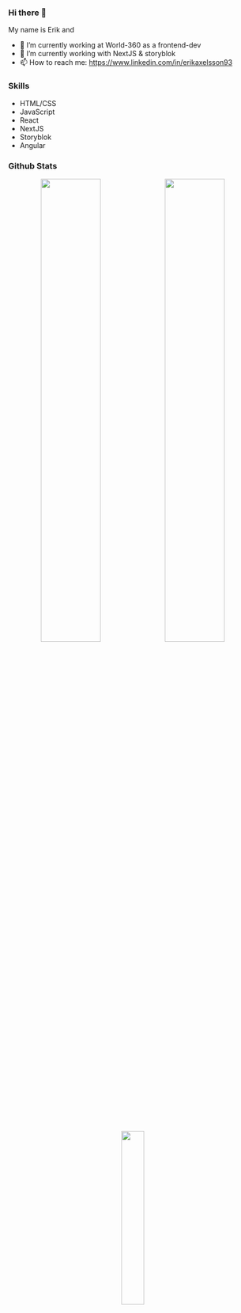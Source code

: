 ### Hi there 👋

<!--
**erikaxe/erikaxe** is a ✨ _special_ ✨ repository because its `README.md` (this file) appears on your GitHub profile.
-->
<!--
Here are some ideas to get you started:
-->
My name is Erik and
- 🔭 I’m currently working at World-360 as a frontend-dev
- 🌱 I’m currently working with NextJS & storyblok
- 📫 How to reach me: https://www.linkedin.com/in/erikaxelsson93


### Skills

  - HTML/CSS
  - JavaScript
  - React
  - NextJS
  - Storyblok
  - Angular
  
### Github Stats

<p align="center">
  <img width="49%" src="https://github-readme-stats.vercel.app/api?username=erikaxe&show_icons=true&theme=synthwave&count_private=true" />
  <img width="49%" src="https://github-readme-streak-stats.herokuapp.com/?user=erikaxe&theme=synthwave&count_private=true" />
</p>
<p align="center">
  <img width="30%" src="https://github-readme-stats.vercel.app/api/top-langs/?username=erikaxe&show_icons=true&theme=synthwave&count_private=true" />
</p>

